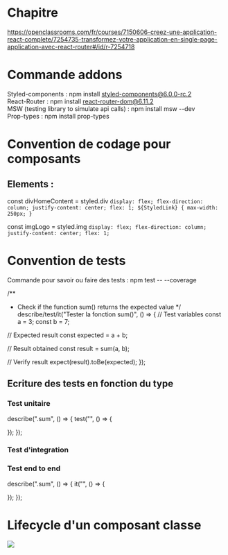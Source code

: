 # Chapitre
https://openclassrooms.com/fr/courses/7150606-creez-une-application-react-complete/7254735-transformez-votre-application-en-single-page-application-avec-react-router#/id/r-7254718


# Commande addons

Styled-components : npm install styled-components@6.0.0-rc.2          <br />
React-Router : npm install react-router-dom@6.11.2                    <br />
MSW (testing library to simulate api calls) : npm install msw --dev   <br />
Prop-types : npm install prop-types

# Convention de codage pour composants
## Elements :
const divHomeContent = styled.div
`
  display: flex;
  flex-direction: column;
  justify-content: center;
  flex: 1;
  ${StyledLink} {
    max-width: 250px;
  }
`

const imgLogo = styled.img
`
  display: flex;
  flex-direction: column;
  justify-content: center;
  flex: 1;
`

# Convention de tests
Commande pour savoir ou faire des tests : npm test -- --coverage

/**
 * Check if the function sum() returns the expected value
 */
describe/test/it("Tester la fonction sum()", () => 
{
  // Test variables
  const a = 3;
  const b = 7;

  // Expected result
  const expected = a + b;

  // Result obtained
  const result = sum(a, b);

  // Verify result
  expect(result).toBe(expected);
});

## Ecriture des tests en fonction du type
### Test unitaire
describe(".sum", () => 
{
  test("", () => 
  {

  });
});

### Test d'integration

### Test end to end
describe(".sum", () =>
{
  it("", () =>
  {

  });
});

# Lifecycle d'un composant classe
<img src="https://user.oc-static.com/upload/2021/06/10/16233135186442_p4c2-1.png" />